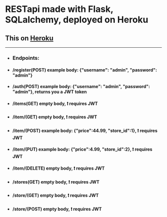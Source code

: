 # RESTapi made with Flask, SQLalchemy, deployed on Heroku

## This on <a href = 'https://flask-rest-api-st.herokuapp.com/'>Heroku</a> ##
---
* ### Endpoints:
* #### /register(POST)      example body: {"username": "admin", "password": "admin"}
* #### /auth(POST)          example body: {"username": "admin", "password": "admin"}, returns you a JWT token
* #### /items(GET)          empty body, :exclamation: requires JWT
* #### /item/<name>(GET)    empty body, :exclamation: requires JWT
* #### /item/<name>(POST)   example body: {"price":44.99, "store_id":1}, :exclamation: requires JWT
* #### /item/<name>(PUT)    example body: {"price":4.99, "store_id":2}, :exclamation: requires JWT
* #### /item/<name>(DELETE) empty body, :exclamation: requires JWT  
* #### /stores(GET)         empty body, :exclamation: requires JWT
* #### /store/<name>(GET)   empty body, :exclamation: requires JWT 
* #### /store/<name>(POST)  empty body, :exclamation: requires JWT  
